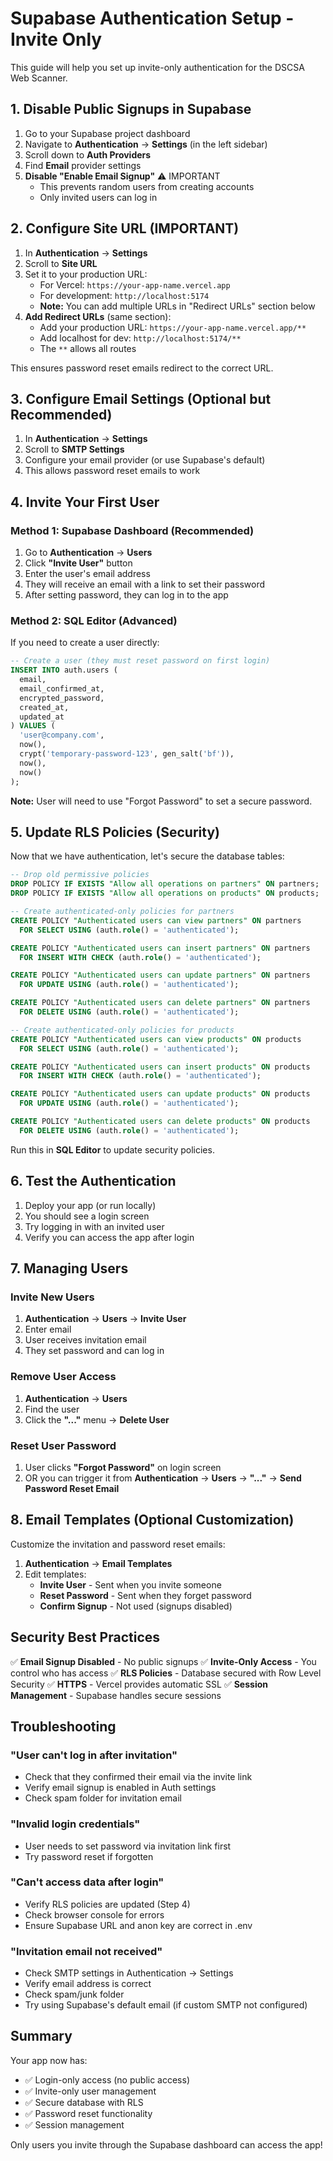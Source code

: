 # Supabase Authentication Setup - Invite Only

This guide will help you set up invite-only authentication for the DSCSA Web Scanner.

## 1. Disable Public Signups in Supabase

1. Go to your Supabase project dashboard
2. Navigate to **Authentication** → **Settings** (in the left sidebar)
3. Scroll down to **Auth Providers**
4. Find **Email** provider settings
5. **Disable "Enable Email Signup"** ⚠️ IMPORTANT
   - This prevents random users from creating accounts
   - Only invited users can log in

## 2. Configure Site URL (IMPORTANT)

1. In **Authentication** → **Settings**
2. Scroll to **Site URL**
3. Set it to your production URL:
   - For Vercel: `https://your-app-name.vercel.app`
   - For development: `http://localhost:5174`
   - **Note:** You can add multiple URLs in "Redirect URLs" section below
4. **Add Redirect URLs** (same section):
   - Add your production URL: `https://your-app-name.vercel.app/**`
   - Add localhost for dev: `http://localhost:5174/**`
   - The `**` allows all routes

This ensures password reset emails redirect to the correct URL.

## 3. Configure Email Settings (Optional but Recommended)

1. In **Authentication** → **Settings**
2. Scroll to **SMTP Settings**
3. Configure your email provider (or use Supabase's default)
4. This allows password reset emails to work

## 4. Invite Your First User

### Method 1: Supabase Dashboard (Recommended)

1. Go to **Authentication** → **Users**
2. Click **"Invite User"** button
3. Enter the user's email address
4. They will receive an email with a link to set their password
5. After setting password, they can log in to the app

### Method 2: SQL Editor (Advanced)

If you need to create a user directly:

```sql
-- Create a user (they must reset password on first login)
INSERT INTO auth.users (
  email,
  email_confirmed_at,
  encrypted_password,
  created_at,
  updated_at
) VALUES (
  'user@company.com',
  now(),
  crypt('temporary-password-123', gen_salt('bf')),
  now(),
  now()
);
```

**Note:** User will need to use "Forgot Password" to set a secure password.

## 5. Update RLS Policies (Security)

Now that we have authentication, let's secure the database tables:

```sql
-- Drop old permissive policies
DROP POLICY IF EXISTS "Allow all operations on partners" ON partners;
DROP POLICY IF EXISTS "Allow all operations on products" ON products;

-- Create authenticated-only policies for partners
CREATE POLICY "Authenticated users can view partners" ON partners
  FOR SELECT USING (auth.role() = 'authenticated');

CREATE POLICY "Authenticated users can insert partners" ON partners
  FOR INSERT WITH CHECK (auth.role() = 'authenticated');

CREATE POLICY "Authenticated users can update partners" ON partners
  FOR UPDATE USING (auth.role() = 'authenticated');

CREATE POLICY "Authenticated users can delete partners" ON partners
  FOR DELETE USING (auth.role() = 'authenticated');

-- Create authenticated-only policies for products
CREATE POLICY "Authenticated users can view products" ON products
  FOR SELECT USING (auth.role() = 'authenticated');

CREATE POLICY "Authenticated users can insert products" ON products
  FOR INSERT WITH CHECK (auth.role() = 'authenticated');

CREATE POLICY "Authenticated users can update products" ON products
  FOR UPDATE USING (auth.role() = 'authenticated');

CREATE POLICY "Authenticated users can delete products" ON products
  FOR DELETE USING (auth.role() = 'authenticated');
```

Run this in **SQL Editor** to update security policies.

## 6. Test the Authentication

1. Deploy your app (or run locally)
2. You should see a login screen
3. Try logging in with an invited user
4. Verify you can access the app after login

## 7. Managing Users

### Invite New Users
1. **Authentication** → **Users** → **Invite User**
2. Enter email
3. User receives invitation email
4. They set password and can log in

### Remove User Access
1. **Authentication** → **Users**
2. Find the user
3. Click the **"..."** menu → **Delete User**

### Reset User Password
1. User clicks **"Forgot Password"** on login screen
2. OR you can trigger it from **Authentication** → **Users** → **"..."** → **Send Password Reset Email**

## 8. Email Templates (Optional Customization)

Customize the invitation and password reset emails:

1. **Authentication** → **Email Templates**
2. Edit templates:
   - **Invite User** - Sent when you invite someone
   - **Reset Password** - Sent when they forget password
   - **Confirm Signup** - Not used (signups disabled)

## Security Best Practices

✅ **Email Signup Disabled** - No public signups
✅ **Invite-Only Access** - You control who has access
✅ **RLS Policies** - Database secured with Row Level Security
✅ **HTTPS** - Vercel provides automatic SSL
✅ **Session Management** - Supabase handles secure sessions

## Troubleshooting

### "User can't log in after invitation"
- Check that they confirmed their email via the invite link
- Verify email signup is enabled in Auth settings
- Check spam folder for invitation email

### "Invalid login credentials"
- User needs to set password via invitation link first
- Try password reset if forgotten

### "Can't access data after login"
- Verify RLS policies are updated (Step 4)
- Check browser console for errors
- Ensure Supabase URL and anon key are correct in .env

### "Invitation email not received"
- Check SMTP settings in Authentication → Settings
- Verify email address is correct
- Check spam/junk folder
- Try using Supabase's default email (if custom SMTP not configured)

## Summary

Your app now has:
- ✅ Login-only access (no public access)
- ✅ Invite-only user management
- ✅ Secure database with RLS
- ✅ Password reset functionality
- ✅ Session management

Only users you invite through the Supabase dashboard can access the app!
